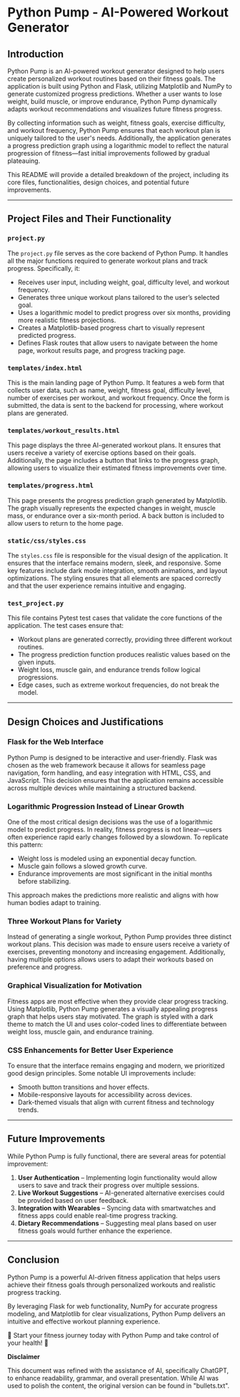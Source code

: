 # Python Pump - AI-Powered Workout Generator

## Introduction

Python Pump is an AI-powered workout generator designed to help users create personalized workout routines based on their fitness goals. The application is built using Python and Flask, utilizing Matplotlib and NumPy to generate customized progress predictions. Whether a user wants to lose weight, build muscle, or improve endurance, Python Pump dynamically adapts workout recommendations and visualizes future fitness progress.

By collecting information such as weight, fitness goals, exercise difficulty, and workout frequency, Python Pump ensures that each workout plan is uniquely tailored to the user's needs. Additionally, the application generates a progress prediction graph using a logarithmic model to reflect the natural progression of fitness—fast initial improvements followed by gradual plateauing.

This README will provide a detailed breakdown of the project, including its core files, functionalities, design choices, and potential future improvements.

---

## Project Files and Their Functionality

### `project.py`

The `project.py` file serves as the core backend of Python Pump. It handles all the major functions required to generate workout plans and track progress. Specifically, it:

- Receives user input, including weight, goal, difficulty level, and workout frequency.
- Generates three unique workout plans tailored to the user’s selected goal.
- Uses a logarithmic model to predict progress over six months, providing more realistic fitness projections.
- Creates a Matplotlib-based progress chart to visually represent predicted progress.
- Defines Flask routes that allow users to navigate between the home page, workout results page, and progress tracking page.

### `templates/index.html`

This is the main landing page of Python Pump. It features a web form that collects user data, such as name, weight, fitness goal, difficulty level, number of exercises per workout, and workout frequency. Once the form is submitted, the data is sent to the backend for processing, where workout plans are generated.

### `templates/workout_results.html`

This page displays the three AI-generated workout plans. It ensures that users receive a variety of exercise options based on their goals. Additionally, the page includes a button that links to the progress graph, allowing users to visualize their estimated fitness improvements over time.

### `templates/progress.html`

This page presents the progress prediction graph generated by Matplotlib. The graph visually represents the expected changes in weight, muscle mass, or endurance over a six-month period. A back button is included to allow users to return to the home page.

### `static/css/styles.css`

The `styles.css` file is responsible for the visual design of the application. It ensures that the interface remains modern, sleek, and responsive. Some key features include dark mode integration, smooth animations, and layout optimizations. The styling ensures that all elements are spaced correctly and that the user experience remains intuitive and engaging.

### `test_project.py`

This file contains Pytest test cases that validate the core functions of the application. The test cases ensure that:

- Workout plans are generated correctly, providing three different workout routines.
- The progress prediction function produces realistic values based on the given inputs.
- Weight loss, muscle gain, and endurance trends follow logical progressions.
- Edge cases, such as extreme workout frequencies, do not break the model.

---

## Design Choices and Justifications

### Flask for the Web Interface

Python Pump is designed to be interactive and user-friendly. Flask was chosen as the web framework because it allows for seamless page navigation, form handling, and easy integration with HTML, CSS, and JavaScript. This decision ensures that the application remains accessible across multiple devices while maintaining a structured backend.

### Logarithmic Progression Instead of Linear Growth

One of the most critical design decisions was the use of a logarithmic model to predict progress. In reality, fitness progress is not linear—users often experience rapid early changes followed by a slowdown. To replicate this pattern:

- Weight loss is modeled using an exponential decay function.
- Muscle gain follows a slowed growth curve.
- Endurance improvements are most significant in the initial months before stabilizing.

This approach makes the predictions more realistic and aligns with how human bodies adapt to training.

### Three Workout Plans for Variety

Instead of generating a single workout, Python Pump provides three distinct workout plans. This decision was made to ensure users receive a variety of exercises, preventing monotony and increasing engagement. Additionally, having multiple options allows users to adapt their workouts based on preference and progress.

### Graphical Visualization for Motivation

Fitness apps are most effective when they provide clear progress tracking. Using Matplotlib, Python Pump generates a visually appealing progress graph that helps users stay motivated. The graph is styled with a dark theme to match the UI and uses color-coded lines to differentiate between weight loss, muscle gain, and endurance training.

### CSS Enhancements for Better User Experience

To ensure that the interface remains engaging and modern, we prioritized good design principles. Some notable UI improvements include:

- Smooth button transitions and hover effects.
- Mobile-responsive layouts for accessibility across devices.
- Dark-themed visuals that align with current fitness and technology trends.

---

## Future Improvements

While Python Pump is fully functional, there are several areas for potential improvement:

1. **User Authentication** – Implementing login functionality would allow users to save and track their progress over multiple sessions.
2. **Live Workout Suggestions** – AI-generated alternative exercises could be provided based on user feedback.
3. **Integration with Wearables** – Syncing data with smartwatches and fitness apps could enable real-time progress tracking.
4. **Dietary Recommendations** – Suggesting meal plans based on user fitness goals would further enhance the experience.

---

## Conclusion

Python Pump is a powerful AI-driven fitness application that helps users achieve their fitness goals through personalized workouts and realistic progress tracking. 

By leveraging Flask for web functionality, NumPy for accurate progress modeling, and Matplotlib for clear visualizations, Python Pump delivers an intuitive and effective workout planning experience.

🚀 Start your fitness journey today with Python Pump and take control of your health! 💪

**Disclaimer**  

This document was refined with the assistance of AI, specifically ChatGPT, to enhance readability, grammar, and overall presentation. While AI was used to polish the content, the original version can be found in "bullets.txt".